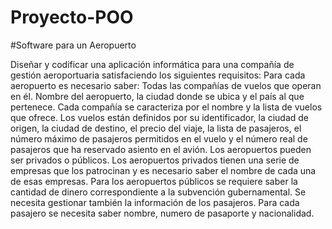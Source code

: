 # Proyecto-POO
#Software para un Aeropuerto

Diseñar y codificar una aplicación informática para una compañía de gestión aeroportuaria satisfaciendo los siguientes requisitos: 
Para cada aeropuerto es necesario saber:
Todas las compañías de vuelos que operan en él.
Nombre del aeropuerto, la ciudad donde se ubica y el país al que pertenece.
Cada compañía se caracteriza por el nombre y la lista de vuelos que ofrece.
Los vuelos están definidos por su identificador, la ciudad de origen, la ciudad de destino, el precio del viaje, la lista de pasajeros, el número máximo de pasajeros permitidos en el vuelo y el número real de pasajeros que ha reservado asiento en el avión.
Los aeropuertos pueden ser privados o públicos.
Los aeropuertos privados tienen una serie de empresas que los patrocinan y es necesario saber el nombre de cada una de esas empresas.
Para los aeropuertos públicos se requiere saber la cantidad de dinero correspondiente a la subvención gubernamental.
Se necesita gestionar también la información de los pasajeros.
Para cada pasajero se necesita saber nombre, numero de pasaporte y nacionalidad.

